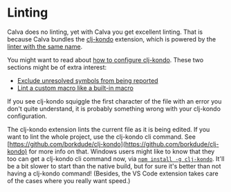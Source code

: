 # Linting

Calva does no linting, yet with Calva you get excellent linting. That is because Calva bundles the [clj-kondo](https://marketplace.visualstudio.com/items?itemName=borkdude.clj-kondo) extension, which is powered by the [linter with the same name](https://github.com/borkdude/clj-kondo).

You might want to read about [how to configure clj-kondo](https://github.com/borkdude/clj-kondo/blob/master/doc/config.md#configuration). These two sections might be of extra interest:
* [Exclude unresolved symbols from being reported](https://github.com/borkdude/clj-kondo/blob/master/doc/config.md#exclude-unresolved-symbols-from-being-reported)
* [Lint a custom macro like a built-in macro](https://github.com/borkdude/clj-kondo/blob/master/doc/config.md#lint-a-custom-macro-like-a-built-in-macro)

If you see clj-kondo squiggle the first character of the file with an error you don't quite understand, it is probably something wrong with your clj-kondo configuration.

The clj-kondo extension lints the current file as it is being edited. If you want to lint the whole project, use the clj-kondo cli command. See [https://github.com/borkdude/clj-kondo](https://github.com/borkdude/clj-kondo) for more info on that. Windows users might like to know that they too can get a clj-kondo cli command now, via [`npm install -g clj-kondo`](https://twitter.com/borkdude/status/1187622954236071936). It'll be a bit slower to start than the native build, but for sure it's better than not having a clj-kondo command! (Besides, the VS Code extension takes care of the cases where you really want speed.)